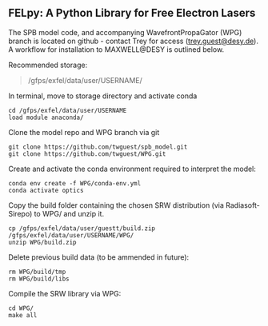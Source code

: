 ## FELpy: A Python Library for Free Electron Lasers 
The SPB model code, and accompanying WavefrontPropaGator (WPG) branch is located on github - contact Trey for access (trey.guest@desy.de). A workflow for installation to MAXWELL@DESY is outlined below.

Recommended storage: 

> /gfps/exfel/data/user/USERNAME/

In terminal, move to storage directory and activate conda

    cd /gfps/exfel/data/user/USERNAME
    load module anaconda/
   Clone the model repo and WPG branch via git
   

    git clone https://github.com/twguest/spb_model.git
    git clone https://github.com/twguest/WPG.git
   Create and activate the conda environment required to interpret the model:
   

    conda env create -f WPG/conda-env.yml
    conda activate optics
Copy the build folder containing the chosen SRW distribution (via Radiasoft-Sirepo) to WPG/ and unzip it.

    cp /gfps/exfel/data/user/guestt/build.zip /gfps/exfel/data/user/USERNAME/WPG/
    unzip WPG/build.zip
   Delete previous build data (to be ammended in future):
   

    rm WPG/build/tmp
    rm WPG/build/libs
  Compile the SRW library via WPG:
  

    cd WPG/
    make all



